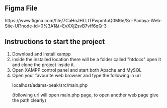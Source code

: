 <h2>Figma File</h2>
https://www.figma.com/file/7CaHnJHLLITPwpmfuQ0M6e/Sri-Padaya-Web-Site-UI?node-id=0%3A1&t=EvXXjZsvB7vff6qQ-3

<h2>Instructions to start the project</h2>

<ol>
<li>Download and install xampp</li>

<li>inside the installed location there will be a folder called "htdocs" open it and clone the project inside it.</li>

<li>Open XAMPP control panel and start both Apache and MySQL</li>

<li>Open your favourite web browser and type the following in url 
   
  localhost/adams-peak/src/main.php 
  
  (following url will open main.php page, to open another web page give the path clearly)</li>

</ol>
